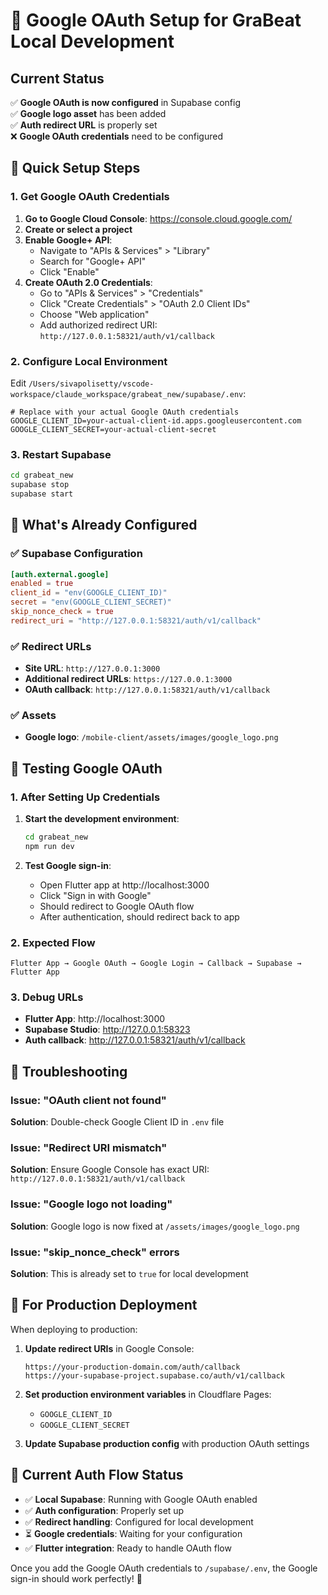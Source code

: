 # 🔐 Google OAuth Setup for GraBeat Local Development

## Current Status

✅ **Google OAuth is now configured** in Supabase config  
✅ **Google logo asset** has been added  
✅ **Auth redirect URL** is properly set  
❌ **Google OAuth credentials** need to be configured  

## 🚀 Quick Setup Steps

### 1. Get Google OAuth Credentials

1. **Go to Google Cloud Console**: https://console.cloud.google.com/
2. **Create or select a project**
3. **Enable Google+ API**:
   - Navigate to "APIs & Services" > "Library"
   - Search for "Google+ API" 
   - Click "Enable"
4. **Create OAuth 2.0 Credentials**:
   - Go to "APIs & Services" > "Credentials"
   - Click "Create Credentials" > "OAuth 2.0 Client IDs"
   - Choose "Web application"
   - Add authorized redirect URI: `http://127.0.0.1:58321/auth/v1/callback`

### 2. Configure Local Environment

Edit `/Users/sivapolisetty/vscode-workspace/claude_workspace/grabeat_new/supabase/.env`:

```env
# Replace with your actual Google OAuth credentials
GOOGLE_CLIENT_ID=your-actual-client-id.apps.googleusercontent.com
GOOGLE_CLIENT_SECRET=your-actual-client-secret
```

### 3. Restart Supabase

```bash
cd grabeat_new
supabase stop
supabase start
```

## 🔧 What's Already Configured

### ✅ Supabase Configuration
```toml
[auth.external.google]
enabled = true
client_id = "env(GOOGLE_CLIENT_ID)"
secret = "env(GOOGLE_CLIENT_SECRET)"
skip_nonce_check = true
redirect_uri = "http://127.0.0.1:58321/auth/v1/callback"
```

### ✅ Redirect URLs
- **Site URL**: `http://127.0.0.1:3000`
- **Additional redirect URLs**: `https://127.0.0.1:3000`
- **OAuth callback**: `http://127.0.0.1:58321/auth/v1/callback`

### ✅ Assets
- **Google logo**: `/mobile-client/assets/images/google_logo.png`

## 🧪 Testing Google OAuth

### 1. After Setting Up Credentials

1. **Start the development environment**:
   ```bash
   cd grabeat_new
   npm run dev
   ```

2. **Test Google sign-in**:
   - Open Flutter app at http://localhost:3000
   - Click "Sign in with Google"
   - Should redirect to Google OAuth flow
   - After authentication, should redirect back to app

### 2. Expected Flow

```
Flutter App → Google OAuth → Google Login → Callback → Supabase → Flutter App
```

### 3. Debug URLs

- **Flutter App**: http://localhost:3000
- **Supabase Studio**: http://127.0.0.1:58323
- **Auth callback**: http://127.0.0.1:58321/auth/v1/callback

## 🐛 Troubleshooting

### Issue: "OAuth client not found"
**Solution**: Double-check Google Client ID in `.env` file

### Issue: "Redirect URI mismatch"  
**Solution**: Ensure Google Console has exact URI: `http://127.0.0.1:58321/auth/v1/callback`

### Issue: "Google logo not loading"
**Solution**: Google logo is now fixed at `/assets/images/google_logo.png`

### Issue: "skip_nonce_check" errors
**Solution**: This is already set to `true` for local development

## 📱 For Production Deployment

When deploying to production:

1. **Update redirect URIs** in Google Console:
   ```
   https://your-production-domain.com/auth/callback
   https://your-supabase-project.supabase.co/auth/v1/callback
   ```

2. **Set production environment variables** in Cloudflare Pages:
   - `GOOGLE_CLIENT_ID`
   - `GOOGLE_CLIENT_SECRET`

3. **Update Supabase production config** with production OAuth settings

## 🎯 Current Auth Flow Status

- ✅ **Local Supabase**: Running with Google OAuth enabled
- ✅ **Auth configuration**: Properly set up
- ✅ **Redirect handling**: Configured for local development  
- ⏳ **Google credentials**: Waiting for your configuration
- ✅ **Flutter integration**: Ready to handle OAuth flow

Once you add the Google OAuth credentials to `/supabase/.env`, the Google sign-in should work perfectly! 🚀